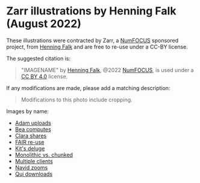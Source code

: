 # Zarr illustrations by Henning Falk (August 2022)

These illustrations were contracted by Zarr, a [NumFOCUS](https://numfocus.org)
sponsored project, from [Henning Falk](https://twitter.com/DrHenningFalk)
and are free to re-use under a CC-BY license.

The suggested citation is:

> "IMAGENAME" by [Henning Falk](https://twitter.com/DrHenningFalk),
> @2022 [NumFOCUS](https://numfocus.org/), is used under a
> [CC BY 4.0](https://creativecommons.org/licenses/by/4.0/) license.

If any modifications are made, please add a matching description:

> Modifications to this photo include cropping.

Images by name:

- [Adam uploads](./adam-uploads.pdf)
- [Bea computes](./bea-computes.pdf)
- [Clara shares](./clara-shares.pdf)
- [FAIR re-use](./fair-reuse.pdf)
- [Kit's deluge](./kits-deluge.pdf)
- [Monolithic vs. chunked](./monolithic-vs-chunked.pdf)
- [Multiple clients](./multiple-clients.pdf)
- [Navid zooms](./navid-zooms.pdf)
- [Qui downloads](./qui-downloads.pdf)

